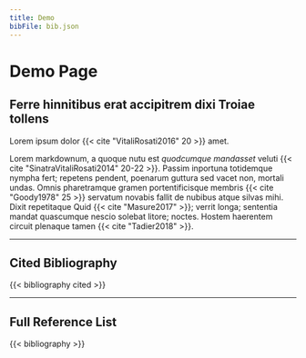 ```yaml
---
title: Demo
bibFile: bib.json
---
```


# Demo Page

## Ferre hinnitibus erat accipitrem dixi Troiae tollens

Lorem ipsum dolor {{< cite "VitaliRosati2016" 20 >}} amet.

Lorem markdownum, a quoque nutu est _quodcumque mandasset_ veluti {{< cite "SinatraVitaliRosati2014" 20-22 >}}. Passim inportuna totidemque nympha fert; repetens pendent, poenarum guttura sed vacet non, mortali undas. Omnis pharetramque gramen portentificisque membris {{< cite "Goody1978" 25 >}} servatum novabis fallit de nubibus atque silvas mihi. Dixit repetitaque Quid {{< cite "Masure2017" >}}; verrit longa; sententia mandat quascumque nescio solebat litore; noctes. Hostem haerentem circuit plenaque tamen {{< cite "Tadier2018" >}}.

---

## Cited Bibliography

{{< bibliography cited >}}

---

## Full Reference List

{{< bibliography >}}